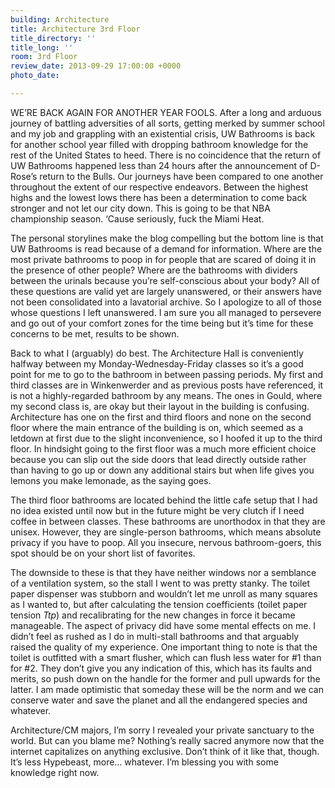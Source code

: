 ```yaml
---
building: Architecture
title: Architecture 3rd Floor
title_directory: ''
title_long: ''
room: 3rd Floor
review_date: 2013-09-29 17:00:00 +0000
photo_date: 

---
```

WE’RE BACK AGAIN FOR ANOTHER YEAR FOOLS. After a long and arduous journey of battling adversities of all sorts, getting merked by summer school and my job and grappling with an existential crisis, UW Bathrooms is back for another school year filled with dropping bathroom knowledge for the rest of the United States to heed. There is no coincidence that the return of UW Bathrooms happened less than 24 hours after the announcement of D-Rose’s return to the Bulls. Our journeys have been compared to one another throughout the extent of our respective endeavors. Between the highest highs and the lowest lows there has been a determination to come back stronger and not let our city down. This is going to be that NBA championship season. ‘Cause seriously, fuck the Miami Heat.

The personal storylines make the blog compelling but the bottom line is that UW Bathrooms is read because of a demand for information. Where are the most private bathrooms to poop in for people that are scared of doing it in the presence of other people? Where are the bathrooms with dividers between the urinals because you’re self-conscious about your body? All of these questions are valid yet are largely unanswered, or their answers have not been consolidated into a lavatorial archive. So I apologize to all of those whose questions I left unanswered. I am sure you all managed to persevere and go out of your comfort zones for the time being but it’s time for these concerns to be met, results to be shown.

Back to what I (arguably) do best. The Architecture Hall is conveniently halfway between my Monday-Wednesday-Friday classes so it’s a good point for me to go to the bathroom in between passing periods. My first and third classes are in Winkenwerder and as previous posts have referenced, it is not a highly-regarded bathroom by any means. The ones in Gould, where my second class is, are okay but their layout in the building is confusing. Architecture has one on the first and third floors and none on the second floor where the main entrance of the building is on, which seemed as a letdown at first due to the slight inconvenience, so I hoofed it up to the third floor. In hindsight going to the first floor was a much more efficient choice because you can slip out the side doors that lead directly outside rather than having to go up or down any additional stairs but when life gives you lemons you make lemonade, as the saying goes.

The third floor bathrooms are located behind the little cafe setup that I had no idea existed until now but in the future might be very clutch if I need coffee in between classes. These bathrooms are unorthodox in that they are unisex. However, they are single-person bathrooms, which means absolute privacy if you have to poop. All you insecure, nervous bathroom-goers, this spot should be on your short list of favorites.

The downside to these is that they have neither windows nor a semblance of a ventilation system, so the stall I went to was pretty stanky. The toilet paper dispenser was stubborn and wouldn’t let me unroll as many squares as I wanted to, but after calculating the tension coefficients (toilet paper tension _Ttp_) and recalibrating for the new changes in force it became manageable. The aspect of privacy did have some mental effects on me. I didn’t feel as rushed as I do in multi-stall bathrooms and that arguably raised the quality of my experience. One important thing to note is that the toilet is outfitted with a smart flusher, which can flush less water for #1 than for #2. They don’t give you any indication of this, which has its faults and merits, so push down on the handle for the former and pull upwards for the latter. I am made optimistic that someday these will be the norm and we can conserve water and save the planet and all the endangered species and whatever.

Architecture/CM majors, I’m sorry I revealed your private sanctuary to the world. But can you blame me? Nothing’s really sacred anymore now that the internet capitalizes on anything exclusive. Don’t think of it like that, though. It’s less Hypebeast, more… whatever. I’m blessing you with some knowledge right now.